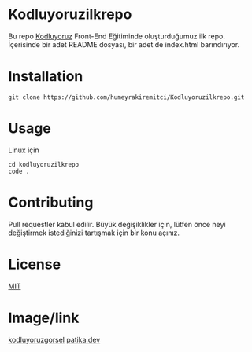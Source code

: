 # Kodluyoruzilkrepo 
Bu repo [Kodluyoruz](https://www.kodluyoruz.org/) Front-End Eğitiminde oluşturduğumuz ilk repo. İçerisinde bir adet README dosyası, bir adet de index.html barındırıyor.

# Installation
```
git clone https://github.com/humeyrakiremitci/Kodluyoruzilkrepo.git
```

# Usage 
Linux için 
```
cd kodluyoruzilkrepo
code .
```

# Contributing
Pull requestler kabul edilir. Büyük değişiklikler için, lütfen önce neyi değiştirmek istediğinizi tartışmak için bir konu açınız.

# License
[MIT](https://choosealicense.com/licenses/mit/)

# Image/link
[kodluyoruzgorsel](https://images.app.goo.gl/Wg31boqQEHjSoKAD8)
[patika.dev](https://www.patika.dev/tr)
